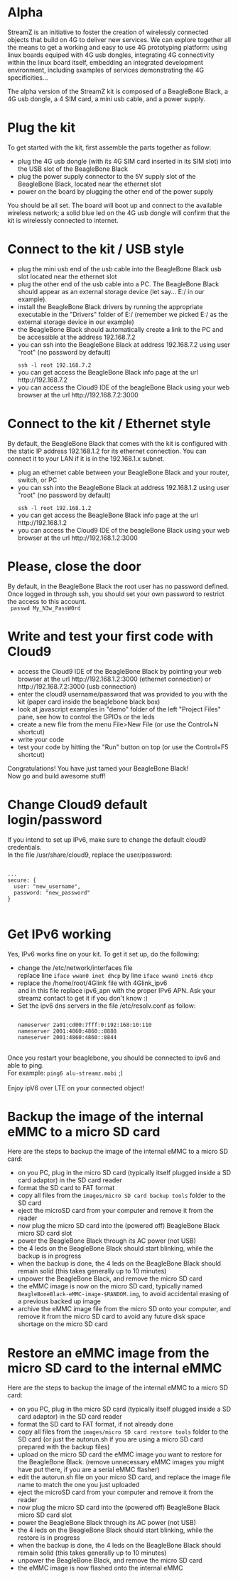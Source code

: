 Alpha
=====

StreamZ is an initiative to foster the creation of wirelessly connected objects that build on 4G to deliver new services. We can explore together all the means to get a working and easy to use 4G prototyping platform: using linux boards equiped with 4G usb dongles, integrating 4G connectivity within the linux board itself, embedding an integrated development environment, including sxamples of services demonstrating the 4G specificities...

The alpha version of the StreamZ kit is composed of a BeagleBone Black, a 4G usb dongle, a 4 SIM card, a mini usb cable, and a power supply.


Plug the kit
======================

To get started with the kit, first assemble the parts together as follow:
<ul>
<li>plug the 4G usb dongle (with its 4G SIM card inserted in its SIM slot) into the USB slot of the BeagleBone Black</li>
<li>plug the power supply connector to the 5V supply slot of the BeagleBone Black, located near the ethernet slot</li>
<li>power on the board by plugging the other end of the power supply</li>
</ul>


You should be all set. The board will boot up and connect to the available wireless network; a solid blue led on the 4G usb dongle will confirm that the kit is wirelessly connected to internet.


Connect to the kit / USB style
======================

<ul>
<li>plug the mini usb end of the usb cable into the BeagleBone Black usb slot located near the ethernet slot</li>
<li>plug the other end of the usb cable into a PC. The BeagleBone Black should appear as an external storage device (let say... E:/ in our example).</li>
<li>install the BeagleBone Black drivers by running the appropriate executable in the "Drivers" folder of E:/ (remember we picked E:/ as the external storage device in our example)</li>
<li>the BeagleBone Black should automatically create a link to the PC and be accessible at the address 192.168.7.2</li>
<li>you can ssh into the BeagleBone Black at address 192.168.7.2 using user "root" (no password by default)</li>
<code>
ssh -l root 192.168.7.2
</code>
<li>you can get access the BeagleBone Black info page at the url http://192.168.7.2</li>
<li>you can access the Cloud9 IDE of the beagleBone Black using your web browser at the url http://192.168.7.2:3000</li>
</ul>

Connect to the kit / Ethernet style
======================

By default, the BeagleBone Black that comes with the kit is configured with the static IP address 192.168.1.2 for its ethernet connection. You can connect it to your LAN if it is in the 192.168.1.x subnet.

<ul>
<li>plug an ethernet cable between your BeagleBone Black and your router, switch, or PC</li>
<li>you can ssh into the BeagleBone Black at address 192.168.1.2 using user "root" (no password by default)</li>
<code>
ssh -l root 192.168.1.2
</code>
<li>you can get access the BeagleBone Black info page at the url http://192.168.1.2</li>
<li>you can access the Cloud9 IDE of the beagleBone Black using your web browser at the url http://192.168.1.2:3000</li>
</ul>

Please, close the door
======================

By default, in the BeagleBone Black the root user has no password defined.
Once logged in through ssh, you should set your own password to restrict the access to this account.<br />
<code>
passwd My_N3w_PassW0rd
</code>

Write and test your first code with Cloud9
======================

<ul>
<li>access the Cloud9 IDE of the BeagleBone Black by pointing your web browser at the url http://192.168.1.2:3000 (ethernet connection) or http://192.168.7.2:3000 (usb connection)</li>
<li>enter the cloud9 username/password that was provided to you with the kit (paper card inside the beaglebone black box)</li>
<li>look at javascript examples in "demo" folder of the left "Project Files" pane, see how to control the GPIOs or the leds</li>
<li>create a new file from the menu File>New File (or use the Control+N shortcut)</li>
<li>write your code</li>
<li>test your code by hitting the "Run" button on top (or use the Control+F5 shortcut)</li>
</ul>

Congratulations! You have just tamed your BeagleBone Black!<br />
Now go and build awesome stuff!


Change Cloud9 default login/password
=================

If you intend to set up IPv6, make sure to change the default cloud9 credentials.<br />
In the file /usr/share/cloud9, replace the user/password:<br />
<pre>
<code>
...
secure: {
  user: "new_username",
  password: "new_password"
}
</code>
</pre>



Get IPv6 working
==================
Yes, IPv6 works fine on your kit. To get it set up, do the following:
<ul>
<li>change the /etc/network/interfaces file<br />
replace line <code>iface wwan0 inet dhcp</code> by line <code>iface wwan0 inet6 dhcp</code></li>
<li>replace the /home/root/4Glink file with 4Glink_ipv6<br />
and in this file replace ipv6_apn with the proper IPv6 APN. Ask your streamz contact to get it if you don't know :) </li>
<li>Set the ipv6 dns servers in the file /etc/resolv.conf as follow:<br />
<pre><code>
nameserver 2a01:cd00:7fff:0:192:168:10:110
nameserver 2001:4860:4860::8888
nameserver 2001:4860:4860::8844
</code>
</pre></li>
</ul>
Once you restart your beaglebone, you should be connected to ipv6 and able to ping.<br />
For example: <code>ping6 alu-streamz.mobi</code>   ;)<br />
<br />
Enjoy ipV6 over LTE on your connected object!


Backup the image of the internal eMMC to a micro SD card
==================
Here are the steps to backup the image of the internal eMMC to a micro SD card:
<ul>
<li>on you PC, plug in the micro SD card (typically itself plugged inside a SD card adaptor) in the SD card reader</li>
<li>format the SD card to FAT format</li>
<li>copy all files from the <code>images/micro SD card backup tools</code> folder to the SD card</li>
<li>eject the microSD card from your computer and remove it from the reader</li>
<li>now plug the micro SD card into the (powered off) BeagleBone Black micro SD card slot</li>
<li>power the BeagleBone Black through its AC power (not USB)</li>
<li>the 4 leds on the BeagleBone Black should start blinking, while the backup is in progress</li>
<li>when the backup is done, the 4 leds on the BeagleBone Black should remain solid (this takes generally up to 10 minutes)</li>
<li>unpower the BeagleBone Black, and remove the micro SD card</li>
<li>the eMMC image is now on the micro SD card, typically named <code>BeagleBoneBlack-eMMC-image-$RANDOM.img</code>, to avoid accidental erasing of a previous backed up image</li>
<li>archive the eMMC image file from the micro SD onto your computer, and remove it from the micro SD card to avoid any future disk space shortage on the micro SD card</li>
</ul>


Restore an eMMC image from the micro SD card to the internal eMMC
==================
Here are the steps to backup the image of the internal eMMC to a micro SD card:
<ul>
<li>on you PC, plug in the micro SD card (typically itself plugged inside a SD card adaptor) in the SD card reader</li>
<li>format the SD card to FAT format, if not already done</li>
<li>copy all files from the <code>images/micro SD card restore tools</code> folder to the SD card (or just the autorun.sh if you are using a micro SD card prepared with the backup files)</li>
<li>upload on the micro SD card the eMMC image you want to restore for the BeagleBone Black. (remove unnecessary eMMC images you might have put there, if you are a serial eMMC flasher)</li>
<li>edit the autorun.sh file on your micro SD card, and replace the image file name to match the one you just uploaded</li>
<li>eject the microSD card from your computer and remove it from the reader</li>
<li>now plug the micro SD card into the (powered off) BeagleBone Black micro SD card slot</li>
<li>power the BeagleBone Black through its AC power (not USB)</li>
<li>the 4 leds on the BeagleBone Black should start blinking, while the restore is in progress</li>
<li>when the backup is done, the 4 leds on the BeagleBone Black should remain solid (this takes generally up to 10 minutes)</li>
<li>unpower the BeagleBone Black, and remove the micro SD card</li>
<li>the eMMC image is now flashed onto the internal eMMC</li>
</ul>

